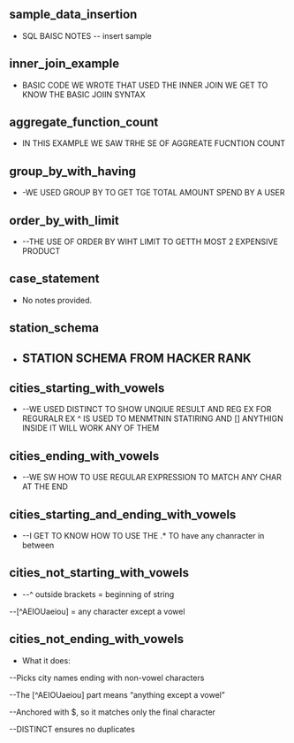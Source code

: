 ## sample_data_insertion
- SQL BAISC NOTES -- insert sample

## inner_join_example
- BASIC CODE WE WROTE THAT USED THE INNER JOIN
WE GET TO KNOW THE BASIC JOIIN SYNTAX

## aggregate_function_count
- IN THIS EXAMPLE WE SAW TRHE SE OF AGGREATE FUCNTION COUNT

## group_by_with_having
- -WE USED GROUP BY TO GET TGE TOTAL AMOUNT SPEND BY A USER

## order_by_with_limit
- --THE USE OF ORDER BY WIHT LIMIT TO GETTH MOST 2 EXPENSIVE PRODUCT

## case_statement
- No notes provided.

## station_schema
- ## STATION SCHEMA FROM HACKER RANK

## cities_starting_with_vowels
- --WE USED DISTINCT TO SHOW UNQIUE RESULT AND REG EX FOR REGURALR EX ^ IS USED TO MENMTNIN STATIRING AND [] ANYTHIGN INSIDE IT WILL WORK ANY OF THEM

## cities_ending_with_vowels
- --WE SW HOW TO USE REGULAR EXPRESSION TO MATCH ANY CHAR AT THE END

## cities_starting_and_ending_with_vowels
- --I GET TO KNOW HOW TO USE THE .* TO have any chanracter in between

## cities_not_starting_with_vowels
- --^ outside brackets = beginning of string

--[^AEIOUaeiou] = any character except a vowel

## cities_not_ending_with_vowels
- What it does:

--Picks city names ending with non-vowel characters

--The [^AEIOUaeiou] part means “anything except a vowel”

--Anchored with $, so it matches only the final character

--DISTINCT ensures no duplicates
